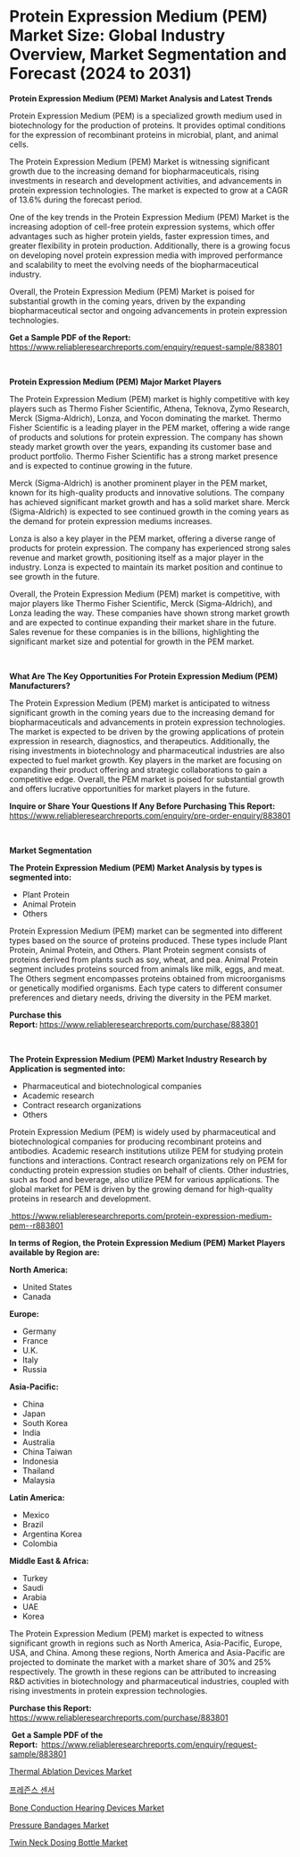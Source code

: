 <p><h1>Protein Expression Medium (PEM) Market Size: Global Industry Overview, Market Segmentation and Forecast (2024 to 2031)</h1></p><p><strong>Protein Expression Medium (PEM) Market Analysis and Latest Trends</strong></p>
<p><p>Protein Expression Medium (PEM) is a specialized growth medium used in biotechnology for the production of proteins. It provides optimal conditions for the expression of recombinant proteins in microbial, plant, and animal cells. </p><p>The Protein Expression Medium (PEM) Market is witnessing significant growth due to the increasing demand for biopharmaceuticals, rising investments in research and development activities, and advancements in protein expression technologies. The market is expected to grow at a CAGR of 13.6% during the forecast period.</p><p>One of the key trends in the Protein Expression Medium (PEM) Market is the increasing adoption of cell-free protein expression systems, which offer advantages such as higher protein yields, faster expression times, and greater flexibility in protein production. Additionally, there is a growing focus on developing novel protein expression media with improved performance and scalability to meet the evolving needs of the biopharmaceutical industry.</p><p>Overall, the Protein Expression Medium (PEM) Market is poised for substantial growth in the coming years, driven by the expanding biopharmaceutical sector and ongoing advancements in protein expression technologies.</p></p>
<p><strong>Get a Sample PDF of the Report:&nbsp;</strong> <a href="https://www.reliableresearchreports.com/enquiry/request-sample/883801">https://www.reliableresearchreports.com/enquiry/request-sample/883801</a></p>
<p>&nbsp;</p>
<p><strong>Protein Expression Medium (PEM) Major Market Players</strong></p>
<p><p>The Protein Expression Medium (PEM) market is highly competitive with key players such as Thermo Fisher Scientific, Athena, Teknova, Zymo Research, Merck (Sigma-Aldrich), Lonza, and Yocon dominating the market. Thermo Fisher Scientific is a leading player in the PEM market, offering a wide range of products and solutions for protein expression. The company has shown steady market growth over the years, expanding its customer base and product portfolio. Thermo Fisher Scientific has a strong market presence and is expected to continue growing in the future.</p><p>Merck (Sigma-Aldrich) is another prominent player in the PEM market, known for its high-quality products and innovative solutions. The company has achieved significant market growth and has a solid market share. Merck (Sigma-Aldrich) is expected to see continued growth in the coming years as the demand for protein expression mediums increases.</p><p>Lonza is also a key player in the PEM market, offering a diverse range of products for protein expression. The company has experienced strong sales revenue and market growth, positioning itself as a major player in the industry. Lonza is expected to maintain its market position and continue to see growth in the future.</p><p>Overall, the Protein Expression Medium (PEM) market is competitive, with major players like Thermo Fisher Scientific, Merck (Sigma-Aldrich), and Lonza leading the way. These companies have shown strong market growth and are expected to continue expanding their market share in the future. Sales revenue for these companies is in the billions, highlighting the significant market size and potential for growth in the PEM market.</p></p>
<p>&nbsp;</p>
<p><strong>What Are The Key Opportunities For Protein Expression Medium (PEM) Manufacturers?</strong></p>
<p><p>The Protein Expression Medium (PEM) market is anticipated to witness significant growth in the coming years due to the increasing demand for biopharmaceuticals and advancements in protein expression technologies. The market is expected to be driven by the growing applications of protein expression in research, diagnostics, and therapeutics. Additionally, the rising investments in biotechnology and pharmaceutical industries are also expected to fuel market growth. Key players in the market are focusing on expanding their product offering and strategic collaborations to gain a competitive edge. Overall, the PEM market is poised for substantial growth and offers lucrative opportunities for market players in the future.</p></p>
<p><strong>Inquire or Share Your Questions If Any Before Purchasing This Report:</strong> <a href="https://www.reliableresearchreports.com/enquiry/pre-order-enquiry/883801">https://www.reliableresearchreports.com/enquiry/pre-order-enquiry/883801</a></p>
<p>&nbsp;</p>
<p><strong>Market Segmentation</strong></p>
<p><strong>The Protein Expression Medium (PEM) Market Analysis by types is segmented into:</strong></p>
<p><ul><li>Plant Protein</li><li>Animal Protein</li><li>Others</li></ul></p>
<p><p>Protein Expression Medium (PEM) market can be segmented into different types based on the source of proteins produced. These types include Plant Protein, Animal Protein, and Others. Plant Protein segment consists of proteins derived from plants such as soy, wheat, and pea. Animal Protein segment includes proteins sourced from animals like milk, eggs, and meat. The Others segment encompasses proteins obtained from microorganisms or genetically modified organisms. Each type caters to different consumer preferences and dietary needs, driving the diversity in the PEM market.</p></p>
<p><strong>Purchase this Report:&nbsp;</strong><a href="https://www.reliableresearchreports.com/purchase/883801">https://www.reliableresearchreports.com/purchase/883801</a></p>
<p>&nbsp;</p>
<p><strong>The Protein Expression Medium (PEM) Market Industry Research by Application is segmented into:</strong></p>
<p><ul><li>Pharmaceutical and biotechnological companies</li><li>Academic research</li><li>Contract research organizations</li><li>Others</li></ul></p>
<p><p>Protein Expression Medium (PEM) is widely used by pharmaceutical and biotechnological companies for producing recombinant proteins and antibodies. Academic research institutions utilize PEM for studying protein functions and interactions. Contract research organizations rely on PEM for conducting protein expression studies on behalf of clients. Other industries, such as food and beverage, also utilize PEM for various applications. The global market for PEM is driven by the growing demand for high-quality proteins in research and development.</p></p>
<p><a href="https://www.reliableresearchreports.com/protein-expression-medium-pem--r883801">&nbsp;https://www.reliableresearchreports.com/protein-expression-medium-pem--r883801</a></p>
<p><strong>In terms of Region, the Protein Expression Medium (PEM) Market Players available by Region are:</strong></p>
<p>
    <p> <strong> North America: </strong>
        <ul>
            <li>United States</li>
            <li>Canada</li>
        </ul>
        </p> 
    <p> <strong> Europe: </strong>
        <ul>
            <li>Germany</li>
            <li>France</li>
            <li>U.K.</li>
            <li>Italy</li>
            <li>Russia</li>
        </ul>
        </p> 
    <p> <strong> Asia-Pacific: </strong>
        <ul>
            <li>China</li>
            <li>Japan</li>
            <li>South Korea</li>
            <li>India</li>
            <li>Australia</li>
            <li>China Taiwan</li>
            <li>Indonesia</li>
            <li>Thailand</li>
            <li>Malaysia</li>
        </ul>
        </p> 
    <p> <strong> Latin America: </strong>
        <ul>
            <li>Mexico</li>
            <li>Brazil</li>
            <li>Argentina Korea</li>
            <li>Colombia</li>
        </ul>
        </p> 
    <p> <strong> Middle East & Africa: </strong>
        <ul>
            <li>Turkey</li>
            <li>Saudi</li>
            <li>Arabia</li>
            <li>UAE</li>
            <li>Korea</li>
        </ul>
    </p>
    </p>
<p><p>The Protein Expression Medium (PEM) market is expected to witness significant growth in regions such as North America, Asia-Pacific, Europe, USA, and China. Among these regions, North America and Asia-Pacific are projected to dominate the market with a market share of 30% and 25% respectively. The growth in these regions can be attributed to increasing R&D activities in biotechnology and pharmaceutical industries, coupled with rising investments in protein expression technologies.</p></p>
<p><strong>Purchase this Report: </strong><a href="https://www.reliableresearchreports.com/purchase/883801">https://www.reliableresearchreports.com/purchase/883801</a></p>
<p>&nbsp;<strong>Get a Sample PDF of the Report:&nbsp;&nbsp;</strong><a href="https://www.reliableresearchreports.com/enquiry/request-sample/883801">https://www.reliableresearchreports.com/enquiry/request-sample/883801</a></p>
<p><strong></strong></p>
<p><p><a href="https://github.com/amayrani15moore/Market-Research-Report-List-1/blob/main/thermal-ablation-devices-market.md">Thermal Ablation Devices Market</a></p><p><a href="https://github.com/LoganRew1964/Market-Research-Report-List-2/blob/main/731171075847.md">프레즌스 센서</a></p><p><a href="https://github.com/abdelrhmankishk22/Market-Research-Report-List-5/blob/main/bone-conduction-hearing-devices-market.md">Bone Conduction Hearing Devices Market</a></p><p><a href="https://github.com/ChiragRp1/Market-Research-Report-List-5/blob/main/pressure-bandages-market.md">Pressure Bandages Market</a></p><p><a href="https://github.com/Christopherorp895/Market-Research-Report-List-1/blob/main/twin-neck-dosing-bottle-market.md">Twin Neck Dosing Bottle Market</a></p></p>